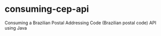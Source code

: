 # consuming-cep-api
 Consuming a Brazilian Postal Addressing Code (Brazilian postal code) API using Java
